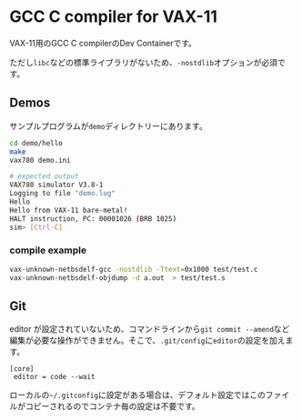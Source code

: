 # GCC C compiler for VAX-11

VAX-11用のGCC C compilerのDev Containerです。

ただし`libc`などの標準ライブラリがないため、`-nostdlib`オプションが必須です。

## Demos

サンプルプログラムが`demo`ディレクトリーにあります。

```bash
cd demo/hello
make
vax780 demo.ini

# expected output
VAX780 simulator V3.8-1
Logging to file "demo.log"
Hello
Hello from VAX-11 bare-metal!
HALT instruction, PC: 00001026 (BRB 1025)
sim> [Ctrl-C]
```

### compile example

```bash
vax-unknown-netbsdelf-gcc -nostdlib -Ttext=0x1000 test/test.c
vax-unknown-netbsdelf-objdump -d a.out  > test/test.s
```

## Git

editor が設定されていないため、コマンドラインから`git commit --amend`など編集が必要な操作ができません。そこで、`.git/config`に`editor`の設定を加えます。

```
[core]
 editor = code --wait
```

ローカルの`~/.gitconfig`に設定がある場合は、デフォルト設定ではこのファイルがコピーされるのでコンテナ毎の設定は不要です。
